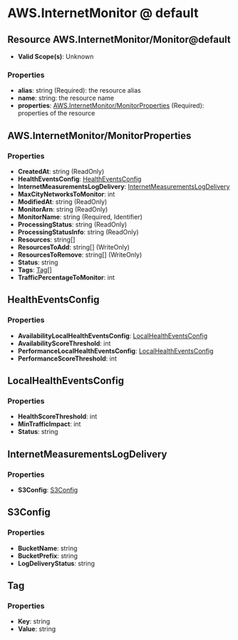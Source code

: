 # AWS.InternetMonitor @ default

## Resource AWS.InternetMonitor/Monitor@default
* **Valid Scope(s)**: Unknown
### Properties
* **alias**: string (Required): the resource alias
* **name**: string: the resource name
* **properties**: [AWS.InternetMonitor/MonitorProperties](#awsinternetmonitormonitorproperties) (Required): properties of the resource

## AWS.InternetMonitor/MonitorProperties
### Properties
* **CreatedAt**: string (ReadOnly)
* **HealthEventsConfig**: [HealthEventsConfig](#healtheventsconfig)
* **InternetMeasurementsLogDelivery**: [InternetMeasurementsLogDelivery](#internetmeasurementslogdelivery)
* **MaxCityNetworksToMonitor**: int
* **ModifiedAt**: string (ReadOnly)
* **MonitorArn**: string (ReadOnly)
* **MonitorName**: string (Required, Identifier)
* **ProcessingStatus**: string (ReadOnly)
* **ProcessingStatusInfo**: string (ReadOnly)
* **Resources**: string[]
* **ResourcesToAdd**: string[] (WriteOnly)
* **ResourcesToRemove**: string[] (WriteOnly)
* **Status**: string
* **Tags**: [Tag](#tag)[]
* **TrafficPercentageToMonitor**: int

## HealthEventsConfig
### Properties
* **AvailabilityLocalHealthEventsConfig**: [LocalHealthEventsConfig](#localhealtheventsconfig)
* **AvailabilityScoreThreshold**: int
* **PerformanceLocalHealthEventsConfig**: [LocalHealthEventsConfig](#localhealtheventsconfig)
* **PerformanceScoreThreshold**: int

## LocalHealthEventsConfig
### Properties
* **HealthScoreThreshold**: int
* **MinTrafficImpact**: int
* **Status**: string

## InternetMeasurementsLogDelivery
### Properties
* **S3Config**: [S3Config](#s3config)

## S3Config
### Properties
* **BucketName**: string
* **BucketPrefix**: string
* **LogDeliveryStatus**: string

## Tag
### Properties
* **Key**: string
* **Value**: string

